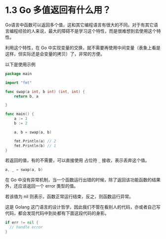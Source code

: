 # 1.3 Go 多值返回有什么用？

Go语言中函数可以返回多个值，这和其它编程语言有很大的不同。对于有其它语言编程经验的人来说，最大的障碍不是学习这个特性，而是很难想到去使用这个特性。

利用这个特性，在 Go 中实现变量的交换，就不需要再使用中间变量（表象上看是这样，但实际还是会变量的拷贝）了，非常的方便。

以下是使用示例

```go
package main

import "fmt"

func swap(a int, b int) (int, int) {
	return b, a

}

func main() {
	a := 1
	b := 2

	a, b = swap(a, b)

	fmt.Println(a) // 2
	fmt.Println(b) // 1
}
```

若返回的值，有的不需要，可以直接使用 占位符  `_` 接收，表示丢弃这个值。

```go
a, _ = swap(a, b)
```

在 Go 中没有异常机制，当一个函数运行出错的时候，除了返回该功能函数的结果外，还应该返回一个 error 类型的值。

若该值为 nil 则表示，函数正常运行结束，反之，则函数运行异常。

这是 Golang 这门语言的设计哲学，因此我们不管在看别人的代码，亦或者自己写代码，都会发现代码中到处都有下面这段代码的身影。

```go
if err != nil {
  // handle error
} 
```

